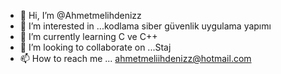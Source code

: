 - 👋 Hi, I’m @Ahmetmelihdenizz
- 👀 I’m interested in ...kodlama siber güvenlik uygulama yapımı
- 🌱 I’m currently learning  C ve C++
- 💞️ I’m looking to collaborate on ...Staj
- 📫 How to reach me ... ahmetmeliihdenizz@hotmail.com

<!---
Ahmetmelihdenizz/Ahmetmelihdenizz is a ✨ special ✨ repository because its `README.md` (this file) appears on your GitHub profile.
You can click the Preview link to take a look at your changes.
--->
